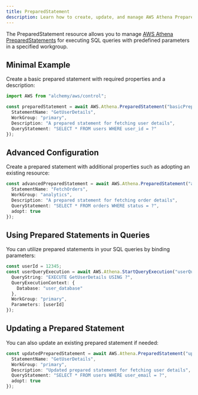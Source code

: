 ```yaml
---
title: PreparedStatement
description: Learn how to create, update, and manage AWS Athena PreparedStatements using Alchemy Cloud Control.
---
```


The PreparedStatement resource allows you to manage [AWS Athena PreparedStatements](https://docs.aws.amazon.com/athena/latest/userguide/) for executing SQL queries with predefined parameters in a specified workgroup.

## Minimal Example

Create a basic prepared statement with required properties and a description:

```ts
import AWS from "alchemy/aws/control";

const preparedStatement = await AWS.Athena.PreparedStatement("basicPreparedStatement", {
  StatementName: "GetUserDetails",
  WorkGroup: "primary",
  Description: "A prepared statement for fetching user details",
  QueryStatement: "SELECT * FROM users WHERE user_id = ?"
});
```

## Advanced Configuration

Create a prepared statement with additional properties such as adopting an existing resource:

```ts
const advancedPreparedStatement = await AWS.Athena.PreparedStatement("advancedPreparedStatement", {
  StatementName: "FetchOrders",
  WorkGroup: "analytics",
  Description: "A prepared statement for fetching order details",
  QueryStatement: "SELECT * FROM orders WHERE status = ?",
  adopt: true
});
```

## Using Prepared Statements in Queries

You can utilize prepared statements in your SQL queries by binding parameters:

```ts
const userId = 12345;
const userQueryExecution = await AWS.Athena.StartQueryExecution("userQueryExecution", {
  QueryString: "EXECUTE GetUserDetails USING ?",
  QueryExecutionContext: {
    Database: "user_database"
  },
  WorkGroup: "primary",
  Parameters: [userId]
});
```

## Updating a Prepared Statement

You can also update an existing prepared statement if needed:

```ts
const updatedPreparedStatement = await AWS.Athena.PreparedStatement("updatedPreparedStatement", {
  StatementName: "GetUserDetails",
  WorkGroup: "primary",
  Description: "Updated prepared statement for fetching user details",
  QueryStatement: "SELECT * FROM users WHERE user_email = ?",
  adopt: true
});
```